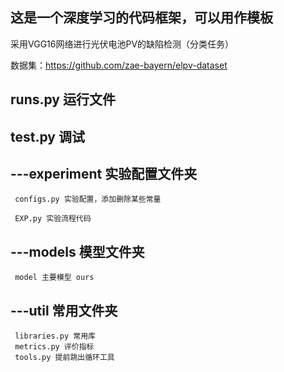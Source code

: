 这是一个深度学习的代码框架，可以用作模板
-

采用VGG16网络进行光伏电池PV的缺陷检测（分类任务）

数据集：https://github.com/zae-bayern/elpv-dataset


runs.py 运行文件
-

test.py 调试 
-

---experiment 实验配置文件夹
   -
     configs.py 实验配置，添加删除某些常量
   
     EXP.py 实验流程代码

---models 模型文件夹
   -
     model 主要模型 ours

---util 常用文件夹
   -
     libraries.py 常用库
     metrics.py 评价指标
     tools.py 提前跳出循环工具
